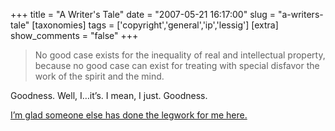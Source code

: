 +++
title = "A Writer's Tale"
date = "2007-05-21 16:17:00"
slug = "a-writers-tale"
[taxonomies]
tags = ['copyright','general','ip','lessig']
[extra]
show_comments = "false"
+++

> No good case exists for the inequality of real and intellectual property, because no good case can exist for treating with special disfavor the work of the spirit and the mind.

Goodness. Well, I…it’s. I mean, I just. Goodness.

[I’m glad someone else has done the legwork for me here.](http://www.lessig.org/blog/archives/003781.shtml)
